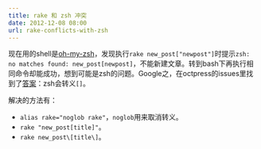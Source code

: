 ```yaml
---
title: rake 和 zsh 冲突
date: 2012-12-08 08:00
url: rake-conflicts-with-zsh
---
```


现在用的shell是[oh-my-zsh](https://github.com/robbyrussell/oh-my-zsh)，发现执行`rake new_post["newpost"]`时提示`zsh: no matches found: new_post[newpost]`，不能新建文章。转到bash下再执行相同命令却能成功，想到可能是zsh的问题。Google之，在octpress的issues里找到了[答案](https://github.com/imathis/octopress/issues/117#issuecomment-3707975)：zsh会转义`[]`。

<!-- more -->

解决的方法有：

* `alias rake="noglob rake"`，`noglob`用来取消转义。
* `rake "new_post[title]"`。
* `rake new_post\[title\]`。

